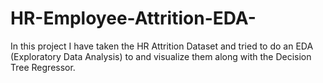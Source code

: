 # HR-Employee-Attrition-EDA-
In this project I have taken the  HR Attrition Dataset and tried to do an EDA (Exploratory Data Analysis) to and visualize them along with the Decision Tree Regressor.
